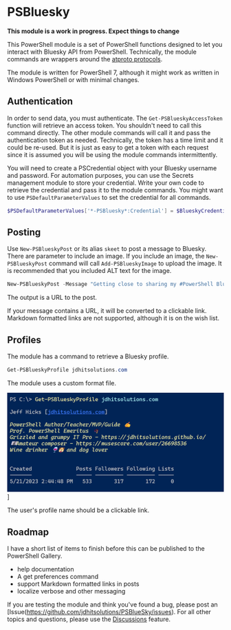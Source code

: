 # PSBluesky

__This module is a work in progress. Expect things to change__

This PowerShell module is a set of PowerShell functions designed to let you interact with Bluesky API from PowerShell. Technically, the module commands are wrappers around the [atproto protocols](https://docs.bsky.app/docs/category/http-reference).

The module is written for PowerShell 7, although it might work as written in Windows PowerShell or with minimal changes.

## Authentication

In order to send data, you must authenticate. The `Get-PSBlueskyAccessToken` function will retrieve an access token. You shouldn't need to call this command directly. The other module commands will call it and pass the authentication token as needed. Technically, the token has a time limit and it could be re-used. But it is just as easy to get a token with each request since it is assumed you will be using the module commands intermittently.

You will need to create a PSCredential object with your Bluesky username and password. For automation purposes, you can use the Secrets management module to store your credential. Write your own code to retrieve the credential and pass it to the module commands. You might want to use `PSDefaultParameterValues` to set the credential for all commands.

```powershell
$PSDefaultParameterValues['*-PSBluesky*:Credential'] = $BlueskyCredential
```

## Posting

Use `New-PSBlueskyPost` or its alias `skeet` to post a message to Bluesky. There are parameter to include an image. If you include an image, the `New-PSBlueskyPost` command will call `Add-PSBlueskyImage` to upload the image. It is recommended that you included ALT text for the image.

```powershell
New-PSBlueskyPost -Message "Getting close to sharing my #PowerShell Bluesky code. I'm assuming a few of you are interested." -ImagePath C:\work\MsPowerShell.jpg -ImageAlt "Ms. PowerShell" -Verbose
```

The output is a URL to the post.

If your message contains a URL, it will be converted to a clickable link. Markdown formatted links are not supported, although it is on the wish list.

## Profiles

The module has a command to retrieve a Bluesky profile.

```powershell
Get-PSBlueskyProfile jdhitsolutions.com
```

The module uses a custom format file.

![A Bluesky profile](images/bsky-profile.png)]

The user's profile name should be a clickable link.

## Roadmap

I have a short list of items to finish before this can be published to the PowerShell Gallery.

- help documentation
- A get preferences command
- support Markdown formatted links in posts
- localize verbose and other messaging

If you are testing the module and think you've found a bug, please post an [Issue\(https://github.com/jdhitsolutions/PSBlueSky/issues). For all other topics and questions, please use the [Discussions](https://github.com/jdhitsolutions/PSBlueSky/discussions) feature.

